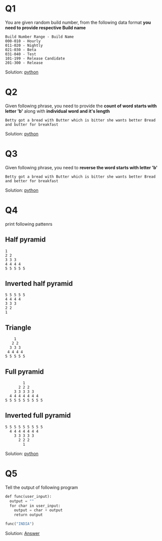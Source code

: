 # Q1
You are given  random build number, from the following data format **you need to provide respective Build name**

    Build Number Range - Build Name
	000-010 - Hourly
	011-020 - Nightly
	021-030 - Beta
	031-040 - Test
	101-199 - Release Candidate
	201-300 - Release
Solution: [python](../solutions/python/q1-50/q1.py)

# Q2
Given following phrase, you need to provide the **count of word starts with letter 'b'** along with **individual word and it's length**
	
	Betty got a bread with Butter which is bitter she wants better Bread and butter for breakfast
Solution: [python](../solutions/python/q1-50/q2.py)

# Q3
Given following phrase, you need to **reverse the word starts with letter 'b'**
	
	Betty got a bread with Butter which is bitter she wants better Bread and better for breakfast
Solution: [python](../solutions/python/q1-50/q3.py)

# Q4
print following pattenrs

## Half pyramid
    1
    2 2
    3 3 3
    4 4 4 4
    5 5 5 5 5
## Inverted half pyramid
    5 5 5 5 5
    4 4 4 4
    3 3 3
    2 2
    1
## Triangle
        1
       2 2
      3 3 3
     4 4 4 4
    5 5 5 5 5
## Full pyramid
            1
          2 2 2
        3 3 3 3 3
      4 4 4 4 4 4 4
    5 5 5 5 5 5 5 5 5
## Inverted full pyramid
    5 5 5 5 5 5 5 5 5
      4 4 4 4 4 4 4
        3 3 3 3 3
          2 2 2
            1
Solution: [python](../solutions/python/q1-50/q4.py)

# Q5
Tell the output of following program
  ```python
  def func(user_input):
    output = ""
    for char in user_input:
      output = char + output
      return output

  func("INDIA")
  ```
Solution: [Answer](../answers/A1-50.md)
